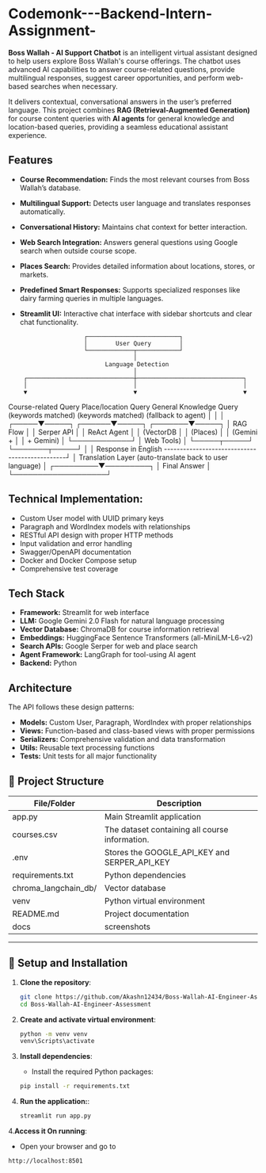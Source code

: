 # Codemonk---Backend-Intern-Assignment-
**Boss Wallah - AI Support Chatbot** is an intelligent virtual assistant designed to help users explore Boss Wallah's course offerings. The chatbot uses advanced AI capabilities to answer course-related questions, provide multilingual responses, suggest career opportunities, and perform web-based searches when necessary.

It delivers contextual, conversational answers in the user’s preferred language. This project combines **RAG (Retrieval-Augmented Generation)** for course content queries with **AI agents** for general knowledge and location-based queries, providing a seamless educational assistant experience.


  ## Features
- **Course Recommendation:** Finds the most relevant courses from Boss Wallah’s database.
- **Multilingual Support:** Detects user language and translates responses automatically.
- **Conversational History:** Maintains chat context for better interaction.
- **Web Search Integration:** Answers general questions using Google search when outside course scope.
- **Places Search:** Provides detailed information about locations, stores, or markets.
- **Predefined Smart Responses:** Supports specialized responses like dairy farming queries in multiple languages.
- **Streamlit UI:** Interactive chat interface with sidebar shortcuts and clear chat functionality.

                        ┌──────────────────────────┐
                        │        User Query        │
                        └─────────────┬────────────┘
                                      │
                              Language Detection
                                      │
       ┌──────────────────────────────┼──────────────────────────────┐
       │                              │                              │
       ▼                              ▼                              ▼
 Course-related Query        Place/location Query           General Knowledge Query
 (keywords matched)            (keywords matched)            (fallback to agent)
       │                              │                              │
 ┌─────▼─────┐                 ┌──────▼─────┐                ┌───────▼─────┐
 │  RAG Flow │                 │ Serper API │                │ ReAct Agent  │
 │ (VectorDB │                 │   (Places) │                │ (Gemini +    │
 │ + Gemini) │                 └────────────┘                │ Web Tools)   │
 └─────┬─────┘                                              └───────┬─────┘
       │                                                              │
   Response in English -----------------------------------------------┘
                                      │
                             Translation Layer
                         (auto-translate back to user language)
                                      │
                            ┌─────────▼─────────┐
                            │     Final Answer  │
                            └───────────────────┘

## Technical Implementation:

 - Custom User model with UUID primary keys
 - Paragraph and WordIndex models with relationships
 - RESTful API design with proper HTTP methods
 - Input validation and error handling
 - Swagger/OpenAPI documentation
 - Docker and Docker Compose setup
 - Comprehensive test coverage

## Tech Stack
- **Framework:** Streamlit for web interface
- **LLM:** Google Gemini 2.0 Flash for natural language processing
- **Vector Database:** ChromaDB for course information retrieval
- **Embeddings:** HuggingFace Sentence Transformers (all-MiniLM-L6-v2)
- **Search APIs:** Google Serper for web and place search
- **Agent Framework:** LangGraph for tool-using AI agent
- **Backend:** Python

## Architecture
The API follows these design patterns:

- **Models:** Custom User, Paragraph, WordIndex with proper relationships
- **Views:** Function-based and class-based views with proper permissions
- **Serializers:** Comprehensive validation and data transformation
- **Utils:** Reusable text processing functions
- **Tests:** Unit tests for all major functionality

## 📁 Project Structure

| File/Folder           | Description                                      | 
|-----------------------|--------------------------------------------------|
| app.py                | Main Streamlit application                       | 
| courses.csv           |The dataset containing all course information.    |
| .env                  | Stores the GOOGLE_API_KEY and SERPER_API_KEY     | 
| requirements.txt      | Python dependencies                              | 
| chroma_langchain_db/  | Vector database                                  | 
| venv                  |  Python virtual environment                      | 
| README.md             |  Project documentation                           | 
| docs                  |  screenshots                                     | 

---

## 🚀 Setup and Installation
1. **Clone the repository**:
    ```bash
    git clone https://github.com/Akashn12434/Boss-Wallah-AI-Engineer-Assessment.git
    cd Boss-Wallah-AI-Engineer-Assessment
    ```

2. **Create and activate virtual environment**:
   ```bash
   python -m venv venv
   venv\Scripts\activate
   
3. **Install dependencies**:
   - Install the required Python packages:   
    ```bash
    pip install -r requirements.txt
    ```
  
4. **Run the application:**:
    ```bash
    streamlit run app.py
    ```

4.**Access it On running**:
   - Open your browser and go to
   ```bash
   http://localhost:8501
   ```
   
